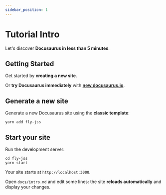 ```yaml
---
sidebar_position: 1
---
```


# Tutorial Intro

Let's discover **Docusaurus in less than 5 minutes**.

## Getting Started

Get started by **creating a new site**.

Or **try Docusaurus immediately** with **[new.docusaurus.io](https://new.docusaurus.io)**.

## Generate a new site

Generate a new Docusaurus site using the **classic template**:

```shell
yarn add fly-jss
```

## Start your site

Run the development server:

```shell
cd fly-jss
yarn start
```

Your site starts at `http://localhost:3000`.

Open `docs/intro.md` and edit some lines: the site **reloads automatically** and display your changes.
